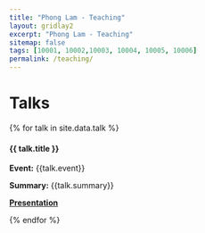 ```yaml
---
title: "Phong Lam - Teaching"
layout: gridlay2
excerpt: "Phong Lam - Teaching"
sitemap: false
tags: [10001, 10002,10003, 10004, 10005, 10006]
permalink: /teaching/
---
```


# Talks

{% for talk in site.data.talk %}

<div class="row">
<div class="well">

#### {{ talk.title }} 

**Event:** {{talk.event}}

**Summary:** {{talk.summary}}

<a href="{{ site.url }}{{ site.baseurl }}/assets/presentations/{{ talk.presentation }}"> **Presentation** </a>


</div>
</div>

{% endfor %}
